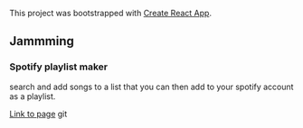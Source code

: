 This project was bootstrapped with [Create React App](https://github.com/facebook/create-react-app).

## Jammming
### Spotify playlist maker

search and add songs to a list that you can then add to your spotify account as a playlist.

[Link to page](https://jammmingohe.surge.sh/) git